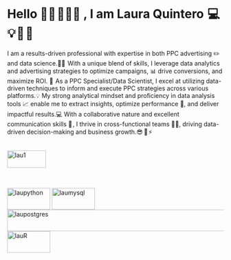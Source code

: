 # Hello 👋🏻 👩🏻‍🦰 , I am Laura Quintero  💻 💡 🦄 🌸 
I am a results-driven professional with expertise in both PPC advertising ✏️ and data science.👩‍💻  
With a unique blend of skills, I leverage data analytics and advertising strategies to optimize campaigns, 📊 drive conversions, and maximize ROI. 💸 
As a PPC Specialist/Data Scientist, I excel at utilizing  data-driven techniques to inform and execute PPC strategies across various platforms.💡
My strong analytical mindset and proficiency in data analysis tools 📈 enable me to extract insights, optimize performance 🎯, and deliver impactful results.💻
With a collaborative nature and excellent communication skills 📢 , I thrive in cross-functional teams 🤝🏻, driving data-driven decision-making and business growth.😎  🚀 ⚡

##

<div> 
  <a href="https://www.linkedin.com/in/lauraqv/" target="_blank"><img align="center" alt="lau1" height="40" width="90" src="https://cdn.jsdelivr.net/gh/devicons/devicon/icons/linkedin/linkedin-original.svg" target"_blank"></a> 
                  
##

<div style="display: inline_block"><br>
  <img align="center" alt="laupython" height="50" width="100" src="https://cdn.jsdelivr.net/gh/devicons/devicon/icons/python/python-original-wordmark.svg" target"_blank"></a>
  <img align="center" alt="laumysql" height="50" width="100" src="https://cdn.jsdelivr.net/gh/devicons/devicon/icons/mysql/mysql-original-wordmark.svg" target"_blank"></a>
  <img align="center" alt="laupostgres" height="50" width="1000" src="https://cdn.jsdelivr.net/gh/devicons/devicon/icons/postgresql/postgresql-original-wordmark.svg"target"_blank"></a>
  <img align="center" alt="lauR" height="50" width="100" src="https://cdn.jsdelivr.net/gh/devicons/devicon/icons/r/r-original.svg" target"_blank"></a>
</div> 

##
                                                        
                                                          



